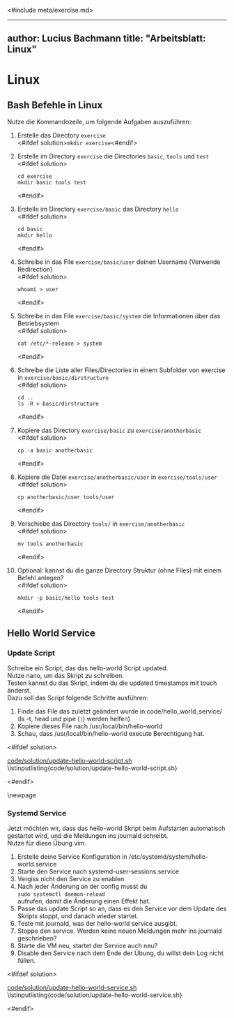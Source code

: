 <#include meta/exercise.md>

---
author: Lucius Bachmann
title: "Arbeitsblatt: Linux"
---

Linux
===================================

Bash Befehle in Linux
--------

Nutze die Kommandozeile, um folgende Aufgaben auszuführen:

1. Erstelle das Directory `exercise`  
   <#ifdef solution>`mkdir exercise`<#endif>
1. Erstelle im Directory `exercise` die Directories `basic`, `tools` und `test`  
   <#ifdef solution>

   ```
   cd exercise
   mkdir basic tools test
   ```

   <#endif>
1. Erstelle im Directory `exercise/basic` das Directory `hello`  
   <#ifdef solution>

   ```
   cd basic
   mkdir hello
   ```

   <#endif>
1. Schreibe in das File `exercise/basic/user` deinen Username (Verwende Redirection)  
   <#ifdef solution>

   ```
   whoami > user
   ```

   <#endif>
1. Schreibe in das File `exercise/basic/system` die Informationen über das Betriebsystem  
   <#ifdef solution>

   ```
   cat /etc/*-release > system
   ```

   <#endif>
1. Schreibe die Liste aller Files/Directories in einem Subfolder von exercise in `exercise/basic/dirstructure`  
   <#ifdef solution>

   ```
   cd ..
   ls -R > basic/dirstructure
   ```

   <#endif>
1. Kopiere das Directory `exercise/basic` zu `exercise/anotherbasic`  
   <#ifdef solution>

   ```
   cp -a basic anotherbasic
   ```

   <#endif>
1. Kopiere die Datei `exercise/anotherbasic/user` in `exercise/tools/user`  
   <#ifdef solution>

   ```
   cp anotherbasic/user tools/user
   ```

   <#endif>
1. Verschiebe das Directory `tools/` in `exercise/anotherbasic`  
   <#ifdef solution>

   ```
   mv tools anotherbasic
   ```

   <#endif>
1. Optional: kannst du die ganze Directory Struktur (ohne Files) mit einem Befehl anlegen?  
   <#ifdef solution>

   ```
   mkdir -p basic/hello tools test
   ```

   <#endif>

Hello World Service
--------

### Update Script  
Schreibe ein Script, das das hello-world Script updated.  
Nutze nano, um das Skript zu schreiben.  
Testen kannst du das Skript, indem du die updated timestamps mit touch änderst.  
Dazu soll das Script folgende Schritte ausführen:

1. Finde das File das zuletzt geändert wurde in code/hello_world_service/  
   (ls -t, head und pipe (`|`) werden helfen)
1. Kopiere dieses File nach /usr/local/bin/hello-world
1. Schau, dass /usr/local/bin/hello-world execute Berechtigung hat.  

<#ifdef solution>

[code/solution/update-hello-world-script.sh](update-hello-world-script.sh)
\lstinputlisting{code/solution/update-hello-world-script.sh}

<#endif>

\newpage

### Systemd Service  
Jetzt möchten wir, dass das hello-world Skript beim Aufstarten automatisch gestartet wird,
und die Meldungen ins journald schreibt.  
Nutze für diese Übung vim.

1. Erstelle deine Service Konfiguration in /etc/systemd/system/hello-world.service
1. Starte den Service nach systemd-user-sessions.service
1. Vergiss nicht den Service zu enablen
1. Nach jeder Änderung an der config musst du  
   `sudo systemctl daemon-reload`  
   aufrufen, damit die Änderung einen Effekt hat.
1. Passe das update Script so an, dass es den Service vor dem Update des Skripts stoppt, und danach wieder startet.
1. Teste mit journald, was der hello-world service ausgibt.
1. Stoppe den service. Werden keine neuen Meldungen mehr ins journald geschrieben?
1. Starte die VM neu, startet der Service auch neu?
1. Disable den Service nach dem Ende der Übung, du willst dein Log nicht füllen.

<#ifdef solution>

[code/solution/update-hello-world-service.sh](update-hello-world-service.sh)
\lstinputlisting{code/solution/update-hello-world-service.sh}

<#endif>
